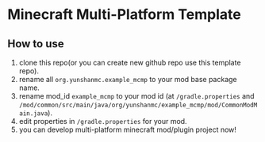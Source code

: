 # Minecraft Multi-Platform Template


## How to use
1. clone this repo(or you can create new github repo use this template repo).
2. rename all `org.yunshanmc.example_mcmp` to your mod base package name.
3. rename mod_id `example_mcmp` to your mod id (at `/gradle.properties` and `/mod/common/src/main/java/org/yunshanmc/example_mcmp/mod/CommonModMain.java`).
4. edit properties in `/gradle.properties` for your mod.
5. you can develop multi-platform minecraft mod/plugin project now!
